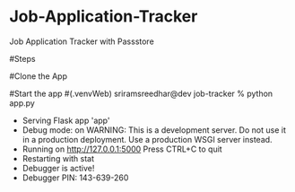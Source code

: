 # Job-Application-Tracker
Job Application Tracker with Passstore

#Steps

#Clone the App

#Start the app
#(.venvWeb) sriramsreedhar@dev job-tracker % python app.py
 * Serving Flask app 'app'
 * Debug mode: on
WARNING: This is a development server. Do not use it in a production deployment. Use a production WSGI server instead.
 * Running on http://127.0.0.1:5000
Press CTRL+C to quit
 * Restarting with stat
 * Debugger is active!
 * Debugger PIN: 143-639-260






